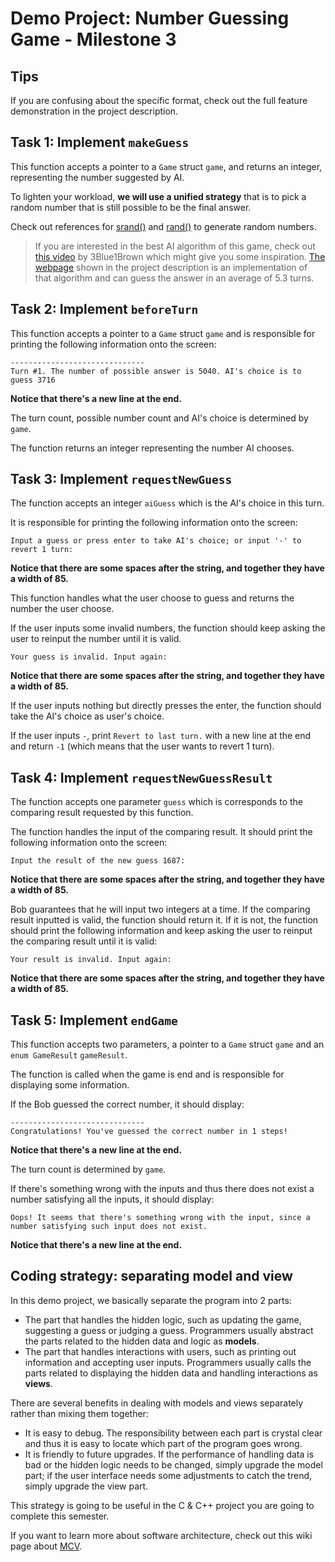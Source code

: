 # Demo Project: Number Guessing Game - Milestone 3

## Tips

If you are confusing about the specific format, check out the full feature demonstration in the project description.

## Task 1: Implement `makeGuess`

This function accepts a pointer to a `Game` struct `game`, and returns an integer, representing the number suggested by AI. 

To lighten your workload, **we will use a unified strategy** that is to pick a random number that is still possible to be the final answer. 

Check out references for [srand()](https://en.cppreference.com/w/cpp/numeric/random/srand) and [rand()](https://en.cppreference.com/w/cpp/numeric/random/rand) to generate random numbers. 

> If you are interested in the best AI algorithm of this game, check out [this video](https://www.youtube.com/watch?v=v68zYyaEmEA) by 3Blue1Brown which might give you some inspiration. [The webpage](https://blog.zpatronus.top/2022/04/28/A-Number-Guessing-Game-Bot/) shown in the project description is an implementation of that algorithm and can guess the answer in an average of 5.3 turns. 

## Task 2: Implement `beforeTurn`

This function accepts a pointer to a `Game` struct `game` and is responsible for printing the following information onto the screen:

```plain
------------------------------
Turn #1. The number of possible answer is 5040. AI's choice is to guess 3716

```

**Notice that there's a new line at the end.**

The turn count, possible number count and AI's choice is determined by `game`.

The function returns an integer representing the number AI chooses. 

## Task 3: Implement `requestNewGuess`

The function accepts an integer `aiGuess` which is the AI's choice in this turn. 

It is responsible for printing the following information onto the screen:

```plain
Input a guess or press enter to take AI's choice; or input '-' to revert 1 turn:
```

**Notice that there are some spaces after the string, and together they have a width of 85.** 

This function handles what the user choose to guess and returns the number the user choose. 

If the user inputs some invalid numbers, the function should keep asking the user to reinput the number until it is valid. 

```plain
Your guess is invalid. Input again:
```

**Notice that there are some spaces after the string, and together they have a width of 85.** 

If the user inputs nothing but directly presses the enter, the function should take the AI's choice as user's choice. 

If the user inputs `-`, print `Revert to last turn.` with a new line at the end and return `-1` (which means that the user wants to revert 1 turn).

## Task 4: Implement `requestNewGuessResult`

The function accepts one parameter `guess` which is corresponds to the comparing result requested by this function. 

The function handles the input of the comparing result. It should print the following information onto the screen:

```plain
Input the result of the new guess 1687:
```

**Notice that there are some spaces after the string, and together they have a width of 85.** 

Bob guarantees that he will input two integers at a time. If the comparing result inputted is valid, the function should return it. If it is not, the function should print the following information and keep asking the user to reinput the comparing result until it is valid:

```plain
Your result is invalid. Input again:
```

**Notice that there are some spaces after the string, and together they have a width of 85.** 

## Task 5: Implement `endGame`

This function accepts two parameters, a pointer to a `Game` struct `game` and an `enum GameResult` `gameResult`.

The function is called when the game is end and is responsible for displaying some information.

If the Bob guessed the correct number, it should display:

```plain
------------------------------
Congratulations! You've guessed the correct number in 1 steps!

```

**Notice that there's a new line at the end.**

The turn count is determined by `game`.

If there's something wrong with the inputs and thus there does not exist a number satisfying all the inputs, it should display:

```plain
Oops! It seems that there's something wrong with the input, since a number satisfying such input does not exist.

```

**Notice that there's a new line at the end.**

## Coding strategy: separating model and view

In this demo project, we basically separate the program into 2 parts:

- The part that handles the hidden logic, such as updating the game, suggesting a guess or judging a guess. Programmers usually abstract the parts related to the hidden data and logic as **models**. 
- The part that handles interactions with users, such as printing out information and accepting user inputs. Programmers usually calls the parts related to displaying the hidden data and handling interactions as **views**. 

There are several benefits in dealing with models and views separately rather than mixing them together:

- It is easy to debug. The responsibility between each part is crystal clear and thus it is easy to locate which part of the program goes wrong. 
- It is friendly to future upgrades. If the performance of handling data is bad or the hidden logic needs to be changed, simply upgrade the model part; if the user interface needs some adjustments to catch the trend, simply upgrade the view part. 

This strategy is going to be useful in the C & C++ project you are going to complete this semester. 

If you want to learn more about software architecture, check out this wiki page about [MCV](https://en.wikipedia.org/wiki/Model–view–controller). 